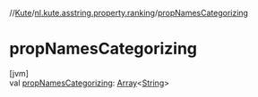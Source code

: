 //[Kute](../../index.md)/[nl.kute.asstring.property.ranking](index.md)/[propNamesCategorizing](prop-names-categorizing.md)

# propNamesCategorizing

[jvm]\
val [propNamesCategorizing](prop-names-categorizing.md): [Array](https://kotlinlang.org/api/latest/jvm/stdlib/kotlin/-array/index.html)&lt;[String](https://kotlinlang.org/api/latest/jvm/stdlib/kotlin/-string/index.html)&gt;
